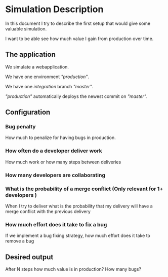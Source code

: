 # Simulation Description

In this document I try to describe the first setup that would give some valuable simulation.


I want to be able see how much value I gain from production over time.

## The application

We simulate a webapplication.

We have one environment _"production"_.

We have one _integration_ branch _"master"_.

_"production"_ automatically deploys the newest commit on _"master"_.

## Configuration

### Bug penalty

How much to penalize for having bugs in production.

### How often do a developer deliver work

How much work or how many steps between deliveries

### How many developers are collaborating

### What is the probability of a merge conflict (Only relevant for 1+ developers )

When I try to deliver what is the probability that my delivery will have a merge conflict with the previous delivery

### How much effort does it take to fix a bug

If we implement a bug fixing strategy, how much effort does it take to remove a bug

## Desired output

After N steps how much value is in production?
How many bugs?
